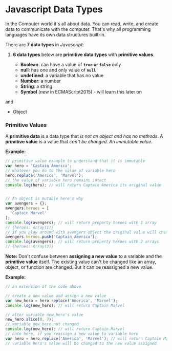 # Javascript Data Types

In the Computer world it's all about data. You can read, write, and create data to communicate with the computer. That's why all programming languages have its own data structures built-in.

There are __7 data types__ in _Javascript_: <br>

1. __6 data types__ below are __primitive data types__ with __primitive values__.

    - __Boolean__: can have a value of __`true` or `false`__ only
    - __null__: has one and only value of __`null`__
    - __undefined__: a variable that has no value
    - __Number__: a number
    - __String__: a string
    - __Symbol__ (new in ECMAScript2015) - will learn this later on

and

- Object 

### Primitive Values

A __primitive data__ is a data type that _is not an object and has no methods_. A __primitive value__ is a value that _can't be changed. An immutable value._ 

__Example:__
```Javascript
// primitive value example to understand that it is immutable
var hero = 'Captain America';
// whatever you do to the value of variable hero
hero.replace('America', 'Marvel');
// the value of variable hero remains intact
console.log(hero); // will return Captain America its original value


// An object is mutable here's why
var avengers = {};
avengers.heroes = [
  'Captain Marvel'
];
console.log(avengers); // will return property heroes with 1 array
// {heroes: Array(1)}
// if you play around with avengers object the original value will change
avengers.heroes.push('Captain America');
console.log(avengers); // will return property heroes with 2 arrays
// {heroes: Array(2)}
```

__Note:__ Don't confuse between __assigning a new value__ to a variable and the __primitive value__ itself. The existing value can't be changed like an array, object, or function are changed. But it can be reassigned a new value.

__Example:__
```Javascript
// an extension of the code above

// create a new value and assign a new value
var new_hero = hero.replace('America', 'Marvel');
console.log(new_hero); // will return Captain Marvel

// alter variable new_hero's value
new_hero.slice(0, 7);
// variable new_hero not changed
console.log(new_hero); // will return Captain Marvel
// note here, if you reassign a new value to variable hero
var hero = hero.replace('America', 'Marvel'); // will return Captain Marvel
// variable hero's value will be changed to the new value assigned
```

